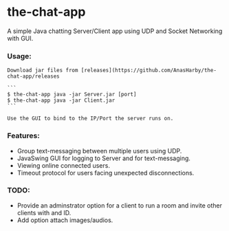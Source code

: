 # the-chat-app
A simple Java chatting Server/Client app using UDP and Socket Networking with GUI.

### Usage:
    Download jar files from [releases](https://github.com/AnasHarby/the-chat-app/releases
    
    ```
    $ the-chat-app java -jar Server.jar [port]
    $ the-chat-app java -jar Client.jar
    ```
    
    Use the GUI to bind to the IP/Port the server runs on.


### Features:
- Group text-messaging between multiple users using UDP.
- JavaSwing GUI for logging to Server and for text-messaging.
- Viewing online connected users.
- Timeout protocol for users facing unexpected disconnections.


### TODO:
- Provide an adminstrator option for a client to run a room and invite other clients with and ID.
- Add option attach images/audios.
